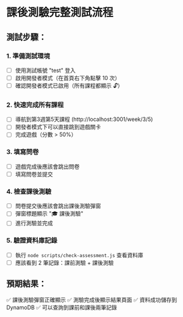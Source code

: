 # 課後測驗完整測試流程

## 測試步驟：

### 1. 準備測試環境
- [ ] 使用測試帳號 "test" 登入
- [ ] 啟用開發者模式（在首頁右下角點擊 10 次）
- [ ] 確認開發者模式已啟用（所有課程都顯示 🔓）

### 2. 快速完成所有課程
- [ ] 導航到第3週第5天課程 (http://localhost:3001/week/3/5)
- [ ] 開發者模式下可以直接跳到遊戲關卡
- [ ] 完成遊戲（分數 > 50%）

### 3. 填寫問卷
- [ ] 遊戲完成後應該會跳出問卷
- [ ] 填寫問卷並提交

### 4. 檢查課後測驗
- [ ] 問卷提交後應該會跳出課後測驗彈窗
- [ ] 彈窗標題顯示 "🎓 課後測驗"
- [ ] 進行測驗並完成

### 5. 驗證資料庫記錄
- [ ] 執行 `node scripts/check-assessment.js` 查看資料庫
- [ ] 應該看到 2 筆記錄：課前測驗 + 課後測驗

## 預期結果：

✅ 課後測驗彈窗正確顯示
✅ 測驗完成後顯示結果頁面
✅ 資料成功儲存到 DynamoDB
✅ 可以查詢到課前和課後兩筆記錄

